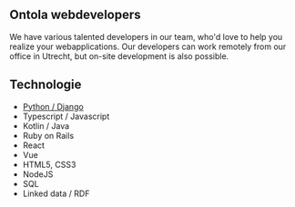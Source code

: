 ## Ontola webdevelopers

We have various talented developers in our team, who'd love to help you realize your webapplications.
Our developers can work remotely from our office in Utrecht, but on-site development is also possible.

## Technologie

- [Python / Django](/django-webdevelopment)
- Typescript / Javascript
- Kotlin / Java
- Ruby on Rails
- React
- Vue
- HTML5, CSS3
- NodeJS
- SQL
- Linked data / RDF
